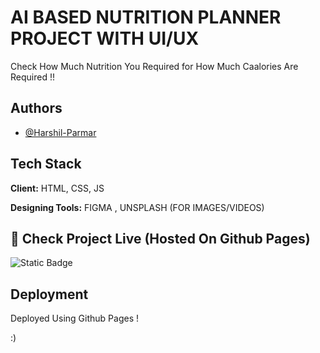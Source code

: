 
# AI BASED NUTRITION PLANNER PROJECT WITH UI/UX

Check How Much Nutrition You Required for How Much Caalories Are Required !!


## Authors

- [@Harshil-Parmar](https://www.github.com/parmar-harshil)



## Tech Stack

**Client:** HTML, CSS, JS
 
**Designing Tools:** FIGMA , UNSPLASH (FOR IMAGES/VIDEOS)


## 🔗 Check Project Live (Hosted On Github Pages)
![Static Badge](https://img.shields.io/badge/live_preview-click_here-red?link=https%3A%2F%2Fparmar-harshil.github.io%2F2201030400073%2FAssignment_2%2Findex.html%2F)



## Deployment

Deployed Using Github Pages !

:) 
